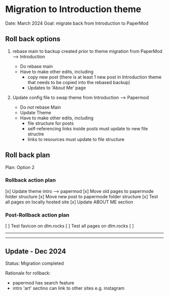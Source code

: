 
# Migration to Introduction theme
Date: March 2024
Goal: migrate back from Introduction to PaperMod


## Roll back options

1. rebase main to backup created prior to theme migration from PaperMod --> Introduction
    * Do rebase main
    * Have to make other edits, including
        * copy new post (there is at least 1 new post in Introduction theme that needs to be copied into the rebased backup)
        * Updates to 'About Me' page

2. Update config file to swap theme from Introduction --> Papermod
    * Do _not_ rebase Main
    * Update Theme
    * Have to make other edits, including
        * file structure for posts
        * self-referencing links inside posts must update to new file structre
        * links to resources must update to file structure



## Roll back plan

Plan: Option 2

### Rollback action plan
[x] Update theme intro --> papermod
[x] Move old pages to papermode folder structure
[x] Move new post to papermode folder structure
[x] Test all pages on locally hosted site
[x] Update ABOUT ME section


### Post-Rollback action plan
[ ] Test favicon on dlm.rocks
[ ] Test all pages on dlm.rocks
[ ] 



------------------------------------------------------------------------
------------------------------------------------------------------------

## Update - Dec 2024

Status: Migration completed

Rationale for rollback: 
- papermod has search feature
- intro 'art' sectino can link to other sites e.g. instagram


